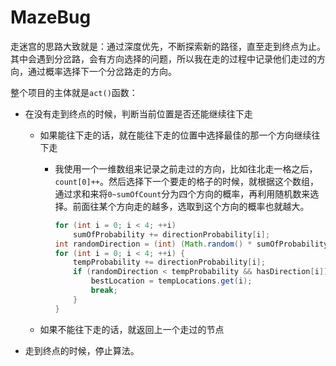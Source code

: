# MazeBug

走迷宫的思路大致就是：通过深度优先，不断探索新的路径，直至走到终点为止。其中会遇到分岔路，会有方向选择的问题，所以我在走的过程中记录他们走过的方向，通过概率选择下一个分岔路走的方向。

整个项目的主体就是`act()`函数：

- 在没有走到终点的时候，判断当前位置是否还能继续往下走

  - 如果能往下走的话，就在能往下走的位置中选择最佳的那一个方向继续往下走

    - 我使用一个一维数组来记录之前走过的方向，比如往北走一格之后，`count[0]++`。然后选择下一个要走的格子的时候，就根据这个数组，通过求和来将`0~sumOfCount`分为四个方向的概率，再利用随机数来选择。前面往某个方向走的越多，选取到这个方向的概率也就越大。

      ```java
      for (int i = 0; i < 4; ++i)
          sumOfProbability += directionProbability[i];
      int randomDirection = (int) (Math.random() * sumOfProbability);
      for (int i = 0; i < 4; ++i) {
          tempProbability += directionProbability[i];
          if (randomDirection < tempProbability && hasDirection[i]) {
              bestLocation = tempLocations.get(i);
              break;
          }
      }
      ```

      

  - 如果不能往下走的话，就返回上一个走过的节点

- 走到终点的时候，停止算法。